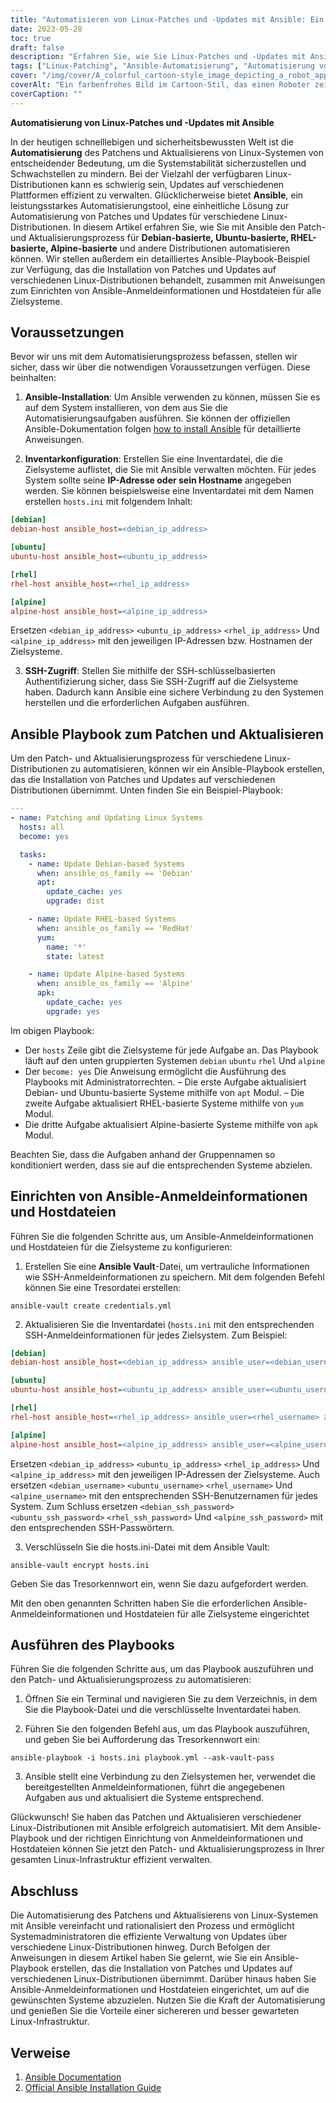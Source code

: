 ```yaml
---
title: "Automatisieren von Linux-Patches und -Updates mit Ansible: Ein umfassender Leitfaden"
date: 2023-05-28
toc: true
draft: false
description: "Erfahren Sie, wie Sie Linux-Patches und -Updates mit Ansible automatisieren, indem Sie verschiedene Distributionen und Setup-Anweisungen abdecken."
tags: ["Linux-Patching", "Ansible-Automatisierung", "Automatisierung von Updates", "Systemwartung", "IT-Automatisierung", "Patch-Management", "Linux-Sicherheit", "Debian", "Ubuntu", "RHEL", "alpin", "Systemstabilität", "Schwachstellenminderung", "IT Infrastruktur", "Automatisierungstool", "Ansible-Playbook", "Host-Konfiguration", "Software-Updates", "Sicherheitskonformität", "IT-Betrieb", "Linux-Updates", "Ubuntu", "Debian", "CentOS", "RHEL", "Offline-Updates", "lokales Repository", "Zwischenspeicher", "Server-Setup", "Client-Setup", "passender Spiegel", "debmirror", "createrepo", "apt-cacher-ng", "lecker-cron", "Linux-Systemaktualisierungen", "Offline-Paketaktualisierungen", "Offline-Software-Updates", "lokales Paket-Repository", "lokaler Paketcache", "Offline-Linux-Updates", "Umgang mit Offline-Updates", "Offline-Update-Methoden", "Offline-Systemwartung", "Linux-Server-Updates", "Linux-Client-Updates", "Offline-Softwareverwaltung", "Offline-Paketverwaltung", "Update-Strategien", "Linux-Sicherheitsupdates"]
cover: "/img/cover/A_colorful_cartoon-style_image_depicting_a_robot_applying_patches.png"
coverAlt: "Ein farbenfrohes Bild im Cartoon-Stil, das einen Roboter zeigt, der Patches auf einen Cluster von Linux-Servern anwendet."
coverCaption: ""
---
```


**Automatisierung von Linux-Patches und -Updates mit Ansible**

In der heutigen schnelllebigen und sicherheitsbewussten Welt ist die **Automatisierung** des Patchens und Aktualisierens von Linux-Systemen von entscheidender Bedeutung, um die Systemstabilität sicherzustellen und Schwachstellen zu mindern. Bei der Vielzahl der verfügbaren Linux-Distributionen kann es schwierig sein, Updates auf verschiedenen Plattformen effizient zu verwalten. Glücklicherweise bietet **Ansible**, ein leistungsstarkes Automatisierungstool, eine einheitliche Lösung zur Automatisierung von Patches und Updates für verschiedene Linux-Distributionen. In diesem Artikel erfahren Sie, wie Sie mit Ansible den Patch- und Aktualisierungsprozess für **Debian-basierte, Ubuntu-basierte, RHEL-basierte, Alpine-basierte** und andere Distributionen automatisieren können. Wir stellen außerdem ein detailliertes Ansible-Playbook-Beispiel zur Verfügung, das die Installation von Patches und Updates auf verschiedenen Linux-Distributionen behandelt, zusammen mit Anweisungen zum Einrichten von Ansible-Anmeldeinformationen und Hostdateien für alle Zielsysteme.

## Voraussetzungen

Bevor wir uns mit dem Automatisierungsprozess befassen, stellen wir sicher, dass wir über die notwendigen Voraussetzungen verfügen. Diese beinhalten:

1. **Ansible-Installation**: Um Ansible verwenden zu können, müssen Sie es auf dem System installieren, von dem aus Sie die Automatisierungsaufgaben ausführen. Sie können der offiziellen Ansible-Dokumentation folgen [how to install Ansible](https://docs.ansible.com/ansible/latest/installation_guide/index.html) für detaillierte Anweisungen.

2. **Inventarkonfiguration**: Erstellen Sie eine Inventardatei, die die Zielsysteme auflistet, die Sie mit Ansible verwalten möchten. Für jedes System sollte seine **IP-Adresse oder sein Hostname** angegeben werden. Sie können beispielsweise eine Inventardatei mit dem Namen erstellen `hosts.ini` mit folgendem Inhalt:

```ini
[debian]
debian-host ansible_host=<debian_ip_address>

[ubuntu]
ubuntu-host ansible_host=<ubuntu_ip_address>

[rhel]
rhel-host ansible_host=<rhel_ip_address>

[alpine]
alpine-host ansible_host=<alpine_ip_address>
```

Ersetzen `<debian_ip_address>` `<ubuntu_ip_address>` `<rhel_ip_address>` Und `<alpine_ip_address>` mit den jeweiligen IP-Adressen bzw. Hostnamen der Zielsysteme.

3. **SSH-Zugriff**: Stellen Sie mithilfe der SSH-schlüsselbasierten Authentifizierung sicher, dass Sie SSH-Zugriff auf die Zielsysteme haben. Dadurch kann Ansible eine sichere Verbindung zu den Systemen herstellen und die erforderlichen Aufgaben ausführen.

## Ansible Playbook zum Patchen und Aktualisieren

Um den Patch- und Aktualisierungsprozess für verschiedene Linux-Distributionen zu automatisieren, können wir ein Ansible-Playbook erstellen, das die Installation von Patches und Updates auf verschiedenen Distributionen übernimmt. Unten finden Sie ein Beispiel-Playbook:

```yaml
---
- name: Patching and Updating Linux Systems
  hosts: all
  become: yes

  tasks:
    - name: Update Debian-based Systems
      when: ansible_os_family == 'Debian'
      apt:
        update_cache: yes
        upgrade: dist

    - name: Update RHEL-based Systems
      when: ansible_os_family == 'RedHat'
      yum:
        name: '*'
        state: latest

    - name: Update Alpine-based Systems
      when: ansible_os_family == 'Alpine'
      apk:
        update_cache: yes
        upgrade: yes
```

Im obigen Playbook:

- Der `hosts` Zeile gibt die Zielsysteme für jede Aufgabe an. Das Playbook läuft auf den unten gruppierten Systemen `debian` `ubuntu` `rhel` Und `alpine`
- Der `become: yes` Die Anweisung ermöglicht die Ausführung des Playbooks mit Administratorrechten.
– Die erste Aufgabe aktualisiert Debian- und Ubuntu-basierte Systeme mithilfe von `apt` Modul.
– Die zweite Aufgabe aktualisiert RHEL-basierte Systeme mithilfe von `yum` Modul.
- Die dritte Aufgabe aktualisiert Alpine-basierte Systeme mithilfe von `apk` Modul.

Beachten Sie, dass die Aufgaben anhand der Gruppennamen so konditioniert werden, dass sie auf die entsprechenden Systeme abzielen.

## Einrichten von Ansible-Anmeldeinformationen und Hostdateien

Führen Sie die folgenden Schritte aus, um Ansible-Anmeldeinformationen und Hostdateien für die Zielsysteme zu konfigurieren:

1. Erstellen Sie eine **Ansible Vault**-Datei, um vertrauliche Informationen wie SSH-Anmeldeinformationen zu speichern. Mit dem folgenden Befehl können Sie eine Tresordatei erstellen:
```shell
ansible-vault create credentials.yml
```
2. Aktualisieren Sie die Inventardatei (`hosts.ini` mit den entsprechenden SSH-Anmeldeinformationen für jedes Zielsystem. Zum Beispiel:
```ini
[debian]
debian-host ansible_host=<debian_ip_address> ansible_user=<debian_username> ansible_ssh_pass=<debian_ssh_password>

[ubuntu]
ubuntu-host ansible_host=<ubuntu_ip_address> ansible_user=<ubuntu_username> ansible_ssh_pass=<ubuntu_ssh_password>

[rhel]
rhel-host ansible_host=<rhel_ip_address> ansible_user=<rhel_username> ansible_ssh_pass=<rhel_ssh_password>

[alpine]
alpine-host ansible_host=<alpine_ip_address> ansible_user=<alpine_username> ansible_ssh_pass=<alpine_ssh_password>
```

Ersetzen `<debian_ip_address>` `<ubuntu_ip_address>` `<rhel_ip_address>` Und `<alpine_ip_address>` mit den jeweiligen IP-Adressen der Zielsysteme. Auch ersetzen `<debian_username>` `<ubuntu_username>` `<rhel_username>` Und `<alpine_username>` mit den entsprechenden SSH-Benutzernamen für jedes System. Zum Schluss ersetzen `<debian_ssh_password>` `<ubuntu_ssh_password>` `<rhel_ssh_password>` Und `<alpine_ssh_password>` mit den entsprechenden SSH-Passwörtern.

3. Verschlüsseln Sie die hosts.ini-Datei mit dem Ansible Vault:
   
```shell
ansible-vault encrypt hosts.ini
```

Geben Sie das Tresorkennwort ein, wenn Sie dazu aufgefordert werden.

Mit den oben genannten Schritten haben Sie die erforderlichen Ansible-Anmeldeinformationen und Hostdateien für alle Zielsysteme eingerichtet

## Ausführen des Playbooks
Führen Sie die folgenden Schritte aus, um das Playbook auszuführen und den Patch- und Aktualisierungsprozess zu automatisieren:

1. Öffnen Sie ein Terminal und navigieren Sie zu dem Verzeichnis, in dem Sie die Playbook-Datei und die verschlüsselte Inventardatei haben.

2. Führen Sie den folgenden Befehl aus, um das Playbook auszuführen, und geben Sie bei Aufforderung das Tresorkennwort ein:

```shell
ansible-playbook -i hosts.ini playbook.yml --ask-vault-pass
```

3. Ansible stellt eine Verbindung zu den Zielsystemen her, verwendet die bereitgestellten Anmeldeinformationen, führt die angegebenen Aufgaben aus und aktualisiert die Systeme entsprechend.

Glückwunsch! Sie haben das Patchen und Aktualisieren verschiedener Linux-Distributionen mit Ansible erfolgreich automatisiert. Mit dem Ansible-Playbook und der richtigen Einrichtung von Anmeldeinformationen und Hostdateien können Sie jetzt den Patch- und Aktualisierungsprozess in Ihrer gesamten Linux-Infrastruktur effizient verwalten.

## Abschluss

Die Automatisierung des Patchens und Aktualisierens von Linux-Systemen mit Ansible vereinfacht und rationalisiert den Prozess und ermöglicht Systemadministratoren die effiziente Verwaltung von Updates über verschiedene Linux-Distributionen hinweg. Durch Befolgen der Anweisungen in diesem Artikel haben Sie gelernt, wie Sie ein Ansible-Playbook erstellen, das die Installation von Patches und Updates auf verschiedenen Linux-Distributionen übernimmt. Darüber hinaus haben Sie Ansible-Anmeldeinformationen und Hostdateien eingerichtet, um auf die gewünschten Systeme abzuzielen. Nutzen Sie die Kraft der Automatisierung und genießen Sie die Vorteile einer sichereren und besser gewarteten Linux-Infrastruktur.

## Verweise

1. [Ansible Documentation](https://docs.ansible.com/)
2. [Official Ansible Installation Guide](https://docs.ansible.com/ansible/latest/installation_guide/index.html)
